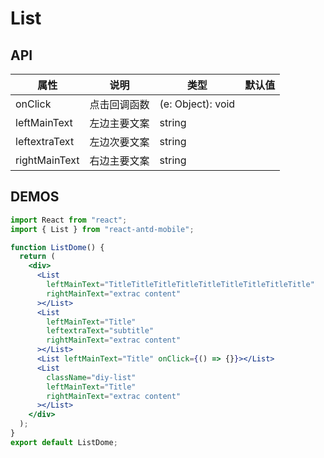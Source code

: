 # List

## API

| 属性          | 说明         | 类型              | 默认值 |
| ------------- | ------------ | ----------------- | ------ |
| onClick       | 点击回调函数 | (e: Object): void |        |
| leftMainText  | 左边主要文案 | string            |        |
| leftextraText | 左边次要文案 | string            |        |
| rightMainText | 右边主要文案 | string            |        |

## DEMOS

```jsx
import React from "react";
import { List } from "react-antd-mobile";

function ListDome() {
  return (
    <div>
      <List
        leftMainText="TitleTitleTitleTitleTitleTitleTitleTitleTitle"
        rightMainText="extrac content"
      ></List>
      <List
        leftMainText="Title"
        leftextraText="subtitle"
        rightMainText="extrac content"
      ></List>
      <List leftMainText="Title" onClick={() => {}}></List>
      <List
        className="diy-list"
        leftMainText="Title"
        rightMainText="extrac content"
      ></List>
    </div>
  );
}
export default ListDome;
```
